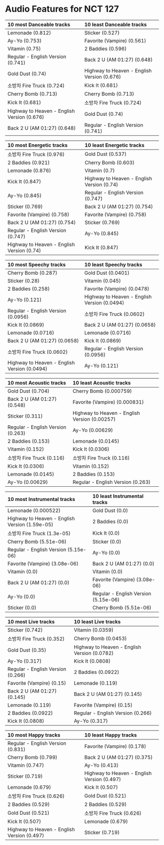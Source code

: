 # Audio Features for NCT 127
| 10 most Danceable tracks | 10 least Danceable tracks |
|:---|:---|
| Lemonade (0.812) | Sticker (0.527) |
| Ay-Yo (0.753) | Favorite (Vampire) (0.561) |
| Vitamin (0.75) | 2 Baddies (0.596) |
| Regular - English Version (0.741) | Back 2 U (AM 01:27) (0.648) |
| Gold Dust (0.74) | Highway to Heaven - English Version (0.676) |
| 소방차 Fire Truck (0.724) | Kick It (0.681) |
| Cherry Bomb (0.713) | Cherry Bomb (0.713) |
| Kick It (0.681) | 소방차 Fire Truck (0.724) |
| Highway to Heaven - English Version (0.676) | Gold Dust (0.74) |
| Back 2 U (AM 01:27) (0.648) | Regular - English Version (0.741) |

| 10 most Energetic tracks | 10 least Energetic tracks |
|:---|:---|
| 소방차 Fire Truck (0.976) | Gold Dust (0.537) |
| 2 Baddies (0.921) | Cherry Bomb (0.603) |
| Lemonade (0.876) | Vitamin (0.7) |
| Kick It (0.847) | Highway to Heaven - English Version (0.74) |
| Ay-Yo (0.845) | Regular - English Version (0.747) |
| Sticker (0.769) | Back 2 U (AM 01:27) (0.754) |
| Favorite (Vampire) (0.758) | Favorite (Vampire) (0.758) |
| Back 2 U (AM 01:27) (0.754) | Sticker (0.769) |
| Regular - English Version (0.747) | Ay-Yo (0.845) |
| Highway to Heaven - English Version (0.74) | Kick It (0.847) |

| 10 most Speechy tracks | 10 least Speechy tracks |
|:---|:---|
| Cherry Bomb (0.287) | Gold Dust (0.0401) |
| Sticker (0.28) | Vitamin (0.045) |
| 2 Baddies (0.258) | Favorite (Vampire) (0.0478) |
| Ay-Yo (0.121) | Highway to Heaven - English Version (0.0494) |
| Regular - English Version (0.0956) | 소방차 Fire Truck (0.0602) |
| Kick It (0.0869) | Back 2 U (AM 01:27) (0.0658) |
| Lemonade (0.0716) | Lemonade (0.0716) |
| Back 2 U (AM 01:27) (0.0658) | Kick It (0.0869) |
| 소방차 Fire Truck (0.0602) | Regular - English Version (0.0956) |
| Highway to Heaven - English Version (0.0494) | Ay-Yo (0.121) |

| 10 most Acoustic tracks | 10 least Acoustic tracks |
|:---|:---|
| Gold Dust (0.704) | Cherry Bomb (0.000759) |
| Back 2 U (AM 01:27) (0.548) | Favorite (Vampire) (0.000831) |
| Sticker (0.311) | Highway to Heaven - English Version (0.00257) |
| Regular - English Version (0.263) | Ay-Yo (0.00629) |
| 2 Baddies (0.153) | Lemonade (0.0145) |
| Vitamin (0.152) | Kick It (0.0306) |
| 소방차 Fire Truck (0.116) | 소방차 Fire Truck (0.116) |
| Kick It (0.0306) | Vitamin (0.152) |
| Lemonade (0.0145) | 2 Baddies (0.153) |
| Ay-Yo (0.00629) | Regular - English Version (0.263) |

| 10 most Instrumental tracks | 10 least Instrumental tracks |
|:---|:---|
| Lemonade (0.000522) | Gold Dust (0.0) |
| Highway to Heaven - English Version (1.59e-05) | 2 Baddies (0.0) |
| 소방차 Fire Truck (1.3e-05) | Kick It (0.0) |
| Cherry Bomb (5.51e-06) | Sticker (0.0) |
| Regular - English Version (5.15e-06) | Ay-Yo (0.0) |
| Favorite (Vampire) (3.08e-06) | Back 2 U (AM 01:27) (0.0) |
| Vitamin (0.0) | Vitamin (0.0) |
| Back 2 U (AM 01:27) (0.0) | Favorite (Vampire) (3.08e-06) |
| Ay-Yo (0.0) | Regular - English Version (5.15e-06) |
| Sticker (0.0) | Cherry Bomb (5.51e-06) |

| 10 most Live tracks | 10 least Live tracks |
|:---|:---|
| Sticker (0.742) | Vitamin (0.0359) |
| 소방차 Fire Truck (0.352) | Cherry Bomb (0.0453) |
| Gold Dust (0.35) | Highway to Heaven - English Version (0.0782) |
| Ay-Yo (0.317) | Kick It (0.0808) |
| Regular - English Version (0.266) | 2 Baddies (0.0922) |
| Favorite (Vampire) (0.15) | Lemonade (0.119) |
| Back 2 U (AM 01:27) (0.145) | Back 2 U (AM 01:27) (0.145) |
| Lemonade (0.119) | Favorite (Vampire) (0.15) |
| 2 Baddies (0.0922) | Regular - English Version (0.266) |
| Kick It (0.0808) | Ay-Yo (0.317) |

| 10 most Happy tracks | 10 least Happy tracks |
|:---|:---|
| Regular - English Version (0.831) | Favorite (Vampire) (0.178) |
| Cherry Bomb (0.799) | Back 2 U (AM 01:27) (0.375) |
| Vitamin (0.747) | Ay-Yo (0.413) |
| Sticker (0.719) | Highway to Heaven - English Version (0.497) |
| Lemonade (0.679) | Kick It (0.507) |
| 소방차 Fire Truck (0.626) | Gold Dust (0.521) |
| 2 Baddies (0.529) | 2 Baddies (0.529) |
| Gold Dust (0.521) | 소방차 Fire Truck (0.626) |
| Kick It (0.507) | Lemonade (0.679) |
| Highway to Heaven - English Version (0.497) | Sticker (0.719) |
